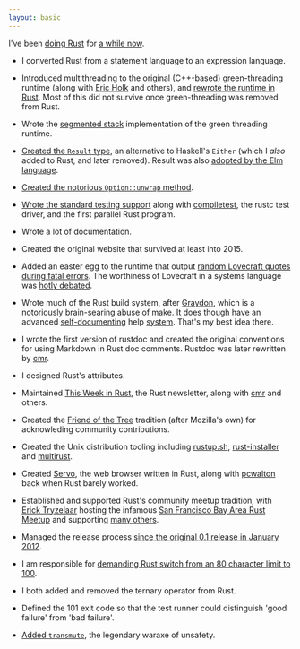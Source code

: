 ```yaml
---
layout: basic
---
```


I've been [doing Rust](http://www.rust-lang.org/team.html) for
[a while now](https://github.com/rust-lang/rust/commit/0633c7ae6e54edebde8421cef14267ad1ba1e30c).

* I converted Rust from a statement language to an expression
  language.

* Introduced multithreading to the original (C++-based)
  green-threading runtime (along with [Eric
  Holk](http://github.com/eholk) and others), and [rewrote the runtime in
  Rust](https://mail.mozilla.org/pipermail/rust-dev/2013-August/005158.html). Most
  of this did not survive once green-threading was removed from Rust.

* Wrote the [segmented
  stack](https://mail.mozilla.org/pipermail/rust-dev/2013-November/006314.html)
  implementation of the green threading runtime.

* [Created the `Result`
  type](https://github.com/rust-lang/rust/commit/c1092fb6d88efe51e42df3aae2a321cc669e12a0),
  an alternative to Haskell's `Either` (which I *also* added to Rust,
  and later removed). Result was also [adopted by the Elm
  language](https://github.com/rust-lang/rust/commit/c1092fb6d88efe51e42df3aae2a321cc669e12a0).

* [Created the notorious `Option::unwrap` method](https://github.com/rust-lang/rust/commit/910a32c7c777296be0992bf0d6f2d66261c407d6).

* [Wrote the standard testing
  support](https://github.com/rust-lang/rust/commit/09982784c6ad1c78f9480c3c2c0c3a2b2bf7f969)
  along with
  [compiletest](https://github.com/rust-lang/rust/commit/2573fe7026eb696841acbba8f3d1c09e2224acf0),
  the rustc test driver, and the first parallel Rust program.

* Wrote a lot of documentation.

* Created the original website that survived at least into 2015.

* Added an easter egg to the runtime that output [random Lovecraft
  quotes during fatal
  errors](https://github.com/brson/rust/blob/71a71ce4f948dd5ae792db4a88c9cc2fae94dfb0/src/libstd/rt/util.rs#L124).
  The worthiness of Lovecraft in a systems language was [hotly
  debated](https://news.ycombinator.com/item?id=8869572).

* Wrote much of the Rust build system, after
  [Graydon](http://github.com/graydon), which is a notoriously
  brain-searing abuse of make. It does though have an advanced
  [self-documenting](https://github.com/rust-lang/rust/blob/e4e93196e16030ebf7a20c473849534235d676f8/mk/main.mk#L592)
  help
  [system](https://github.com/rust-lang/rust/blob/e4e93196e16030ebf7a20c473849534235d676f8/Makefile.in#L11).
  That's my best idea there.

* I wrote the first version of rustdoc and created the original
  conventions for using Markdown in Rust doc comments. Rustdoc was
  later rewritten by [cmr](http://github.com/cmr/).

* I designed Rust's attributes.

* Maintained [This Week in Rust](http://this-week-in-rust.org), the
  Rust newsletter, along with [cmr](http://github.com/cmr/) and
  others.

* Created the [Friend of the
  Tree](https://github.com/rust-lang/rust-wiki-backup/blob/master/Doc-friends-of-the-tree.md)
  tradition (after Mozilla's own) for acknowleding community
  contributions.

* Created the Unix distribution tooling including
  [rustup.sh](http://github.com/rust-lang/rustup),
  [rust-installer](http://github.com/rust-lang/rust-installer) and
  [multirust](http://github.com/brson/multirust).

* Created
  [Servo](https://github.com/servo/servo/graphs/contributors), the web
  browser written in Rust, along with
  [pcwalton](http://github.com/pcwalton) back when Rust barely worked.

* Established and supported Rust's community meetup tradition, with
  [Erick Tryzelaar](http://githtub.com/erickt) hosting the infamous
  [San Francisco Bay Area Rust
  Meetup](http://www.meetup.com/Rust-Bay-Area/) and supporting [many
  others](https://users.rust-lang.org/t/a-list-of-rust-1-0-launch-meetups/1171/16).

* Managed the release process [since the original 0.1
  release in January 2012](https://mail.mozilla.org/pipermail/rust-dev/2012-January/001256.html).

* I am responsible for [demanding Rust switch from an 80 character limit to 100](https://github.com/rust-lang/rust/pull/5340).

* I both added and removed the ternary operator from Rust.

* Defined the 101 exit code so that the test runner could distinguish
  'good failure' from 'bad failure'.

* [Added `transmute`](https://github.com/rust-lang/rust/commit/f12adcbf930122ef6d98790b53d80d511dc62406), the legendary waraxe of unsafety.

